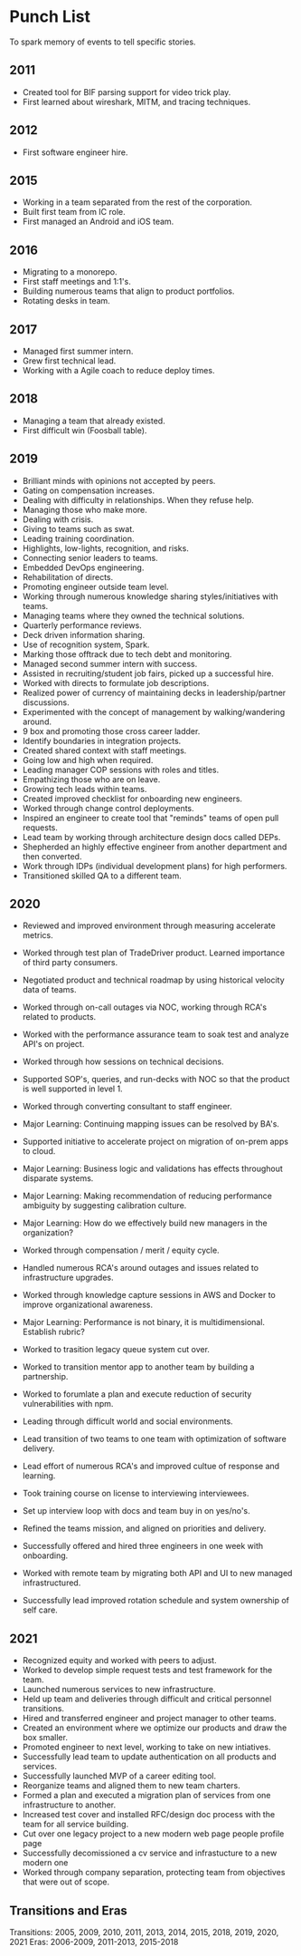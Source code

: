 # Punch List

To spark memory of events to tell specific stories.

## 2011
- Created tool for BIF parsing support for video trick play.
- First learned about wireshark, MITM, and tracing techniques.

## 2012
- First software engineer hire.

## 2015
- Working in a team separated from the rest of the corporation.
- Built first team from IC role.
- First managed an Android and iOS team.

## 2016
- Migrating to a monorepo.
- First staff meetings and 1:1's.
- Building numerous teams that align to product portfolios.
- Rotating desks in team.

## 2017
- Managed first summer intern.
- Grew first technical lead.
- Working with a Agile coach to reduce deploy times.

## 2018
- Managing a team that already existed.
- First difficult win (Foosball table).

## 2019
- Brilliant minds with opinions not accepted by peers.
- Gating on compensation increases.
- Dealing with difficulty in relationships. When they refuse help.
- Managing those who make more.
- Dealing with crisis.
- Giving to teams such as swat.
- Leading training coordination.
- Highlights, low-lights, recognition, and risks.
- Connecting senior leaders to teams.
- Embedded DevOps engineering.
- Rehabilitation of directs.
- Promoting engineer outside team level.
- Working through numerous knowledge sharing styles/initiatives with teams.
- Managing teams where they owned the technical solutions.
- Quarterly performance reviews.
- Deck driven information sharing.
- Use of recognition system, Spark.
- Marking those offtrack due to tech debt and monitoring.
- Managed second summer intern with success.
- Assisted in recruiting/student job fairs, picked up a successful hire.
- Worked with directs to formulate job descriptions.
- Realized power of currency of maintaining decks in leadership/partner discussions.
- Experimented with the concept of management by walking/wandering around.
- 9 box and promoting those cross career ladder.
- Identify boundaries in integration projects.
- Created shared context with staff meetings.
- Going low and high when required.
- Leading manager COP sessions with roles and titles.
- Empathizing those who are on leave.
- Growing tech leads within teams.
- Created improved checklist for onboarding new engineers.
- Worked through change control deployments.
- Inspired an engineer to create tool that "reminds" teams of open pull requests.
- Lead team by working through architecture design docs called DEPs.
- Shepherded an highly effective engineer from another department and then converted.
- Work through IDPs (individual development plans) for high performers.
- Transitioned skilled QA to a different team.

## 2020
- Reviewed and improved environment through measuring accelerate metrics.
- Worked through test plan of TradeDriver product. Learned importance of third party consumers.
- Negotiated product and technical roadmap by using historical velocity data of teams.
- Worked through on-call outages via NOC, working through RCA's related to products.
- Worked with the performance assurance team to soak test and analyze API's on project.
- Worked through how sessions on technical decisions.
- Supported SOP's, queries, and run-decks with NOC so that the product is well supported in level 1.
- Worked through converting consultant to staff engineer.
- Major Learning: Continuing mapping issues can be resolved by BA's.
- Supported initiative to accelerate project on migration of on-prem apps to cloud.
- Major Learning: Business logic and validations has effects throughout disparate systems.
- Major Learning: Making recommendation of reducing performance ambiguity by suggesting calibration culture.
- Major Learning: How do we effectively build new managers in the organization?
- Worked through compensation / merit / equity cycle.
- Handled numerous RCA's around outages and issues related to infrastructure upgrades.
- Worked through knowledge capture sessions in AWS and Docker to improve organizational awareness.
- Major Learning: Performance is not binary, it is multidimensional. Establish rubric?

- Worked to trasition legacy queue system cut over.
- Worked to transition mentor app to another team by building a partnership.
- Worked to forumlate a plan and execute reduction of security vulnerabilities with npm.
- Leading through difficult world and social environments.
- Lead transition of two teams to one team with optimization of software delivery.
- Lead effort of numerous RCA's and improved cultue of response and learning.
- Took training course on license to interviewing interviewees.
- Set up interview loop with docs and team buy in on yes/no's.
- Refined the teams mission, and aligned on priorities and delivery.
- Successfully offered and hired three engineers in one week with onboarding.
- Worked with remote team by migrating both API and UI to new managed infrastructured.
- Successfully lead improved rotation schedule and system ownership of self care.

## 2021
- Recognized equity and worked with peers to adjust.
- Worked to develop simple request tests and test framework for the team.
- Launched numerous services to new infrastructure.
- Held up team and deliveries through difficult and critical personnel transitions.
- Hired and transferred engineer and project manager to other teams.
- Created an environment where we optimize our products and draw the box smaller.
- Promoted engineer to next level, working to take on new intiatives.
- Successfully lead team to update authentication on all products and services.
- Successfully launched MVP of a career editing tool.
- Reorganize teams and aligned them to new team charters.
- Formed a plan and executed a migration plan of services from one infrastructure to another.
- Increased test cover and installed RFC/design doc process with the team for all service building.
- Cut over one legacy project to a new modern web page people profile page
- Successfully decomissioned a cv service and infrastucture to a new modern one
- Worked through company separation, protecting team from objectives that were out of scope.

## Transitions and Eras
Transitions: 2005, 2009, 2010, 2011, 2013, 2014, 2015, 2018, 2019, 2020, 2021
Eras: 2006-2009, 2011-2013, 2015-2018
